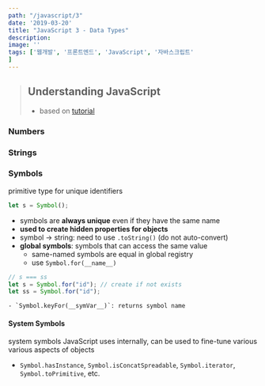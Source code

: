 ```yaml
---
path: "/javascript/3"
date: '2019-03-20'
title: "JavaScript 3 - Data Types"
description: 
image: ''
tags: ['웹개발', '프론트엔드', 'JavaScript', '자바스크립트'
]
---
```

> Understanding JavaScript
> - 
> - based on [tutorial](http://javascript.info/)

### Numbers

### Strings

###

### Symbols
primitive type for unique identifiers
```js
let s = Symbol();
```
- symbols are __always unique__ even if they have the same name
- __used to create hidden properties for objects__
- symbol -> string: need to use `.toString()` (do not auto-convert)
- __global symbols__: symbols that can access the same value
    - same-named symbols are equal in global registry
    - use `Symbol.for(__name__)`
```js
// s === ss
let s = Symbol.for("id"); // create if not exists
let ss = Symbol.for("id");
```
    - `Symbol.keyFor(__symVar__)`: returns symbol name

#### System Symbols
system symbols JavaScript uses internally, can be used to fine-tune various various aspects of objects
- `Symbol.hasInstance`, `Symbol.isConcatSpreadable`, `Symbol.iterator`, `Symbol.toPrimitive`, etc.